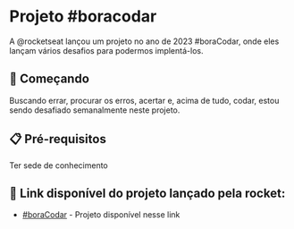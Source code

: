 # Projeto #boracodar
A @rocketseat lançou um projeto no ano de 2023 #boraCodar, onde eles lançam vários desafios para podermos implentá-los. 

## 🚀 Começando
Buscando errar, procurar os erros, acertar e, acima de tudo, codar, estou sendo desafiado semanalmente neste projeto.


## 📋 Pré-requisitos
Ter sede de conhecimento 

## 🔗 Link disponível do projeto lançado pela rocket:
* [#boraCodar](https://boracodar.dev/?utm_source=youtube&utm_medium=organic&utm_campaign=lead&utm_term=boracodar&utm_content=descricao-boracodar_desafio01) - Projeto disponível nesse link

